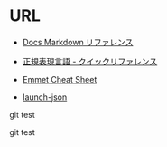 # URL

* [Docs Markdown リファレンス](https://docs.microsoft.com/ja-jp/contribute/markdown-reference)

* [正規表現言語 - クイックリファレンス](https://docs.microsoft.com/ja-jp/dotnet/standard/base-types/regular-expression-language-quick-reference)

* [Emmet Cheat Sheet](https://docs.emmet.io/cheat-sheet)

* [launch-json](https://code.visualstudio.com/docs/cpp/launch-json-reference#_program-required)

git test

git test